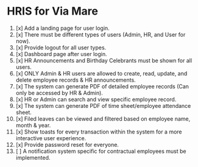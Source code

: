 # HRIS for Via Mare

1. [x] Add a landing page for user login.
2. [x] There must be different types of users (Admin, HR, and User for now).
3. [x] Provide logout for all user types.
4. [x] Dashboard page after user login.
5. [x] HR Announcements and Birthday Celebrants must be shown for all users.
6. [x] ONLY Admin & HR users are allowed to create, read, update, and delete employee records & HR announcements.
7. [x] The system can generate PDF of detailed employee records (Can only be accessed by HR & Admin).
8. [x] HR or Admin can search and view specific employee record.
9. [x] The system can generate PDF of time sheet/employee attendance sheet.
10. [x] Filed leaves can be viewed and filtered based on employee name, month & year.
11. [x] Show toasts for every transaction within the system for a more interactive user experience.
12. [x] Provide password reset for everyone.
13. [ ] A notification system specific for contractual employees must be implemented.
